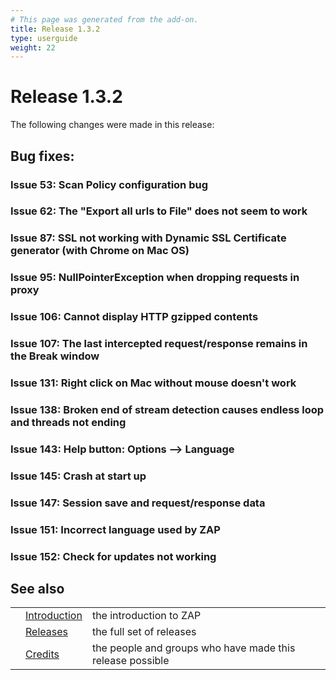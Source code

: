 ```yaml
---
# This page was generated from the add-on.
title: Release 1.3.2
type: userguide
weight: 22
---
```


# Release 1.3.2

The following changes were made in this release:

## Bug fixes:

### Issue 53: Scan Policy configuration bug

### Issue 62: The "Export all urls to File" does not seem to work

### Issue 87: SSL not working with Dynamic SSL Certificate generator (with Chrome on Mac OS)

### Issue 95: NullPointerException when dropping requests in proxy

### Issue 106: Cannot display HTTP gzipped contents

### Issue 107: The last intercepted request/response remains in the Break window

### Issue 131: Right click on Mac without mouse doesn't work

### Issue 138: Broken end of stream detection causes endless loop and threads not ending

### Issue 143: Help button: Options --\> Language

### Issue 145: Crash at start up

### Issue 147: Session save and request/response data

### Issue 151: Incorrect language used by ZAP

### Issue 152: Check for updates not working

## See also

|   |                                     |                                                           |
|---|-------------------------------------|-----------------------------------------------------------|
|   | [Introduction](/docs/desktop/)      | the introduction to ZAP                                   |
|   | [Releases](/docs/desktop/releases/) | the full set of releases                                  |
|   | [Credits](/docs/desktop/credits/)   | the people and groups who have made this release possible |
